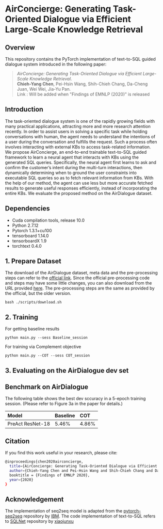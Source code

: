 # AirConcierge: Generating Task-Oriented Dialogue via Efficient Large-Scale Knowledge Retrieval


## Overview

This repository contains the PyTorch implementation of text-to-SQL guided dialogue system introduced in the following paper:

> _AirConcierge: Generating Task-Oriented Dialogue via Efficient Large-Scale Knowledge Retrieval_. <br>
**Chieh-Yang Chen**, Pei-Hsin Wang, Shih-Chieh Chang, Da-Cheng Juan, Wei Wei, Jia-Yu Pan. <br>
Link : Will be added when "Findings of EMNLP (2020)" is released

## Introduction
The task-oriented dialogue system is one of the rapidly growing fields with many practical applications, attracting more and more research attention recently. In order to assist users
in solving a specific task while holding conversations with human, the agent needs to understand the intentions of a user during the conversation and fulfills the request. Such a process often involves interacting with external KBs to access task-related information. We propose AirConcierge, an end-to-end trainable text-to-SQL guided framework to learn a neural agent that interacts
with KBs using the generated SQL queries. Specifically, the neural agent first learns to ask and confirm the customer’s intent during the multi-turn interactions, then dynamically determining when to ground the user constraints into executable SQL queries so as to fetch relevant information from KBs. With the help of our method, the agent can use less but more accurate fetched results to generate useful responses efficiently, instead of incorporating the entire KBs. We evaluate the proposed method on the AirDialogue dataset.

## Dependencies

* Cuda compilation tools, release 10.0
* Python 2.7.12
* Pytorch 1.3.1+cu100
* tensorboard 1.14.0
* tensorboardX 1.9
* torchtext 0.4.0

## 1. Prepare Dataset
The download of the AirDialogue dataset, meta data and the pre-processing steps can refer to the [official link](https://github.com/google/airdialogue_model). Since the official pre-processing code and steps may have some little changes, you can also download from the URL provided [here](https://drive.google.com/file/d/1jn6q5g7n4Dv_q2BhMs7j5pbQje91fSaZ/view?usp=sharing). The pre-processing steps are the same as provided by the official, but the older version.
	
	bash ./scripts/download.sh

## 2. Training
For getting baseline results
	
	python main.py --sess Baseline_session
	
For training via Complement objective

	python main.py --COT --sess COT_session

## 3. Evaluating on the AirDialogue dev set


## Benchmark on AirDialogue

The following table shows the best dev sccuracy in a 5-epoch training session. (Please refer to Figure 3a in the paper for details.)

| Model              | Baseline  | COT |
|:-------------------|:---------------------|:---------------------|
| PreAct ResNet-18                |               5.46%  |               4.86%  |


## Citation
If you find this work useful in your research, please cite:
```bash
@inproceedings{chen2020airconcierge,
  title={AirConcierge: Generating Task-Oriented Dialogue via Efficient Large-Scale Knowledge Retrieval},
  author={Chieh-Yang Chen and Pei-Hsin Wang and Shih-Chieh Chang and Da-Cheng Juan and Wei Wei and Jia-Yu Pan},
  booktitle = {Findings of EMNLP 2020},
  year={2020}
}
```

## Acknowledgement
The implementation of seq2seq model is adapted from the [pytorch-seq2seq](https://github.com/IBM/pytorch-seq2seq) repository by [IBM](https://github.com/IBM). The code implementation of text-to-SQL refers to [SQLNet](https://github.com/xiaojunxu/SQLNet) repository by [xiaojunxu](https://github.com/xiaojunxu)

<!-- --data
	--airdialogue
		--tokenized
			--vocab.txt
			
			--train
				--train.data
				--train_new.kb
			--dev
				--dev.train
				--dev.kb

			--infer
				--dev.infer.src.data
				--dev.infer.tar.data
				--dev.infer.kb
			
			--selg_play_eval
				--dev.selfplay.eval.data
				--dev.selfplay.eval.kb
		--SQL
			--dev
				--filtered_kb
				--State_Tracking.txt
				--train_tok.jsonl
				--train_tok.tables.jsonl

			--dev_self_play_eval
				--train_tok.jsonl
				--train_tok.tables.jsonl

			--train
				--filtered_kb
				--State_Tracking.txt
				--train_tok.jsonl
				--train_tok.tables.jsonl

	--synthesized
		--json
		--tokenized
			--vocab.txt

			--train.data
			--train.kb

			--dev.eval.data
			--dev.eval.kb

			--dev.infer.src.data
			--dev.infer.tar.data
			--dev.infer.kb

			--dev.selfplay.eval.data
			--dev.selfplay.eval.kb
	
		--SQL
			--dev
				--filtered_kb
				--State_Tracking.txt
				--train_tok.jsonl
				--train_tok.tables.jsonl

			--dev_self_play_eval
				--filtered_kb
				--State_Tracking.txt
				--train_tok.jsonl
				--train_tok.tables.jsonl
			--train
				--filtered_kb
				--State_Tracking.txt
				--train_tok.jsonl
				--train_tok.tables.jsonl
			-- -->